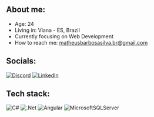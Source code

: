## About me:
- Age: 24<br>
- Living in: Viana - ES, Brazil<br>
- Currently focusing on Web Development<br>
- How to reach me: matheusbarbosasilva.br@gmail.com

## Socials:
[![Discord](https://img.shields.io/badge/Discord-%237289DA.svg?logo=discord&logoColor=white)](htttps://discord.gg/Navorski#5415) [![LinkedIn](https://img.shields.io/badge/LinkedIn-%230077B5.svg?logo=linkedin&logoColor=white)](https://linkedin.com/in/matheus-barbosa-64a553222) 

## Tech stack:
![C#](https://img.shields.io/badge/c%23-%23239120.svg?style=for-the-badge&logo=c-sharp&logoColor=white) ![.Net](https://img.shields.io/badge/.NET-5C2D91?style=for-the-badge&logo=.net&logoColor=white) ![Angular](https://img.shields.io/badge/angular-%23DD0031.svg?style=for-the-badge&logo=angular&logoColor=white) ![MicrosoftSQLServer](https://img.shields.io/badge/Microsoft%20SQL%20Server-CC2927?style=for-the-badge&logo=microsoft%20sql%20server&logoColor=white)
